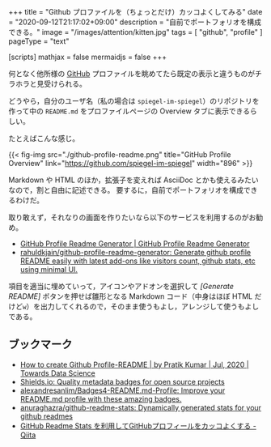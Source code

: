 +++
title = "Github プロファイルを（ちょっとだけ）カッコよくしてみる"
date =  "2020-09-12T21:17:02+09:00"
description = "自前でポートフォリオを構成できる。"
image = "/images/attention/kitten.jpg"
tags = [ "github", "profile" ]
pageType = "text"

[scripts]
  mathjax = false
  mermaidjs = false
+++

何となく他所様の [GitHub] プロファイルを眺めてたら既定の表示と違うものがチラホラと見受けられる。

どうやら，自分のユーザ名（私の場合は `spiegel-im-spiegel`）のリポジトリを作って中の `README.md` をプロファイルページの Overview タブに表示できるらしい。

たとえばこんな感じ。

{{< fig-img src="./github-profile-readme.png" title="GitHub Profile Overview" link="https://github.com/spiegel-im-spiegel" width="896" >}}

Markdown や HTML のほか，拡張子を変えれば AsciiDoc とかも使えるみたいなので，割と自由に記述できる。
要するに，自前でポートフォリオを構成できるわけだ。

取り敢えず，それなりの画面を作りたいなら以下のサービスを利用するのがお勧め。

- [GitHub Profile Readme Generator | GitHub Profile Readme Generator](https://rahuldkjain.github.io/gh-profile-readme-generator/)
- [rahuldkjain/github-profile-readme-generator: Generate github profile README easily with latest add-ons like visitors count, github stats, etc using minimal UI.](https://github.com/rahuldkjain/github-profile-readme-generator)

項目を適当に埋めていって，アイコンやアドオンを選択して *[Generate README]* ボタンを押せば雛形となる Markdown コード（中身はほぼ HTML だけど`w`）を出力してくれるので，そのまま使うもよし，アレンジして使うもよしである。

## ブックマーク

- [How to create Github Profile-README | by Pratik Kumar | Jul, 2020 | Towards Data Science](https://towardsdatascience.com/explore-new-github-readme-feature-7d5cc21bf02f?gi=eb8dd4afb703)
- [Shields.io: Quality metadata badges for open source projects](https://shields.io/)
- [alexandresanlim/Badges4-README.md-Profile: Improve your README.md profile with these amazing badges.](https://github.com/alexandresanlim/Badges4-README.md-Profile)
- [anuraghazra/github-readme-stats: Dynamically generated stats for your github readmes](https://github.com/anuraghazra/github-readme-stats)
- [GitHub Readme Stats を利用してGitHubプロフィールをカッコよくする - Qiita](https://qiita.com/zizi4n5/items/f8076cb25bbf64a9bc1c)

[GitHub]: https://github.com/

